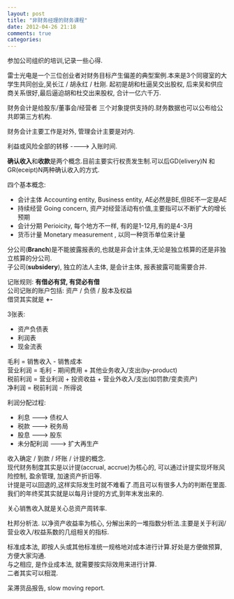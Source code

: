 ```yaml
---
layout: post
title: "非财务经理的财务课程"
date: 2012-04-26 21:18
comments: true
categories: 
---
```


参加公司组织的培训,记录一些心得.

雷士光电是一个三位创业者对财务目标产生偏差的典型案例.本来是3个同寝室的大学生共同创业,吴长江 / 胡永红 / 杜刚. 起初是胡和杜逼吴交出股权, 
后来吴和供应商关系很好,最后逼迫胡和杜交出来股权, 合计一亿六千万.

财务会计是给股东/董事会/经营者 三个对象提供支持的.财务数据也可以公布给公共即第三方机构.

财务会计主要工作是对外, 管理会计主要是对内.

利益或风险全部的转移 ----> 入账时间.

**确认收入**和**收款**是两个概念.目前主要实行权责发生制.可以后GD(elivery)N 和 GR(eceipt)N两种确认收入的方式.

四个基本概念:

* 会计主体 Accounting entity, Business entity, AE必然是BE,但BE不一定是AE
* 持续经营 Going concern, 资产对经营活动有价值,主要指可以不断扩大的增长预期
* 会计分期 Perioicity, 每个地方不一样, 有的是1-12月,有的是4-3月
* 货币计量 Monetary measurement , 以同一种货币单位来计量

分公司(**Branch**)是不能披露报表的,也就是非会计主体,无论是独立核算的还是非独立核算的分公司.  
子公司(**subsidery**), 独立的法人主体, 是会计主体, 报表披露可能需要合并.

记账规则: **有借必有贷, 有贷必有借**  
公司记账的账户包括: 资产 / 负债 / 股本及权益  
借贷其实就是 **+-**

3张表:

* 资产负债表
* 利润表
* 现金流表

毛利 = 销售收入 - 销售成本  
营业利润 = 毛利 - 期间费用 + 其他业务收入/支出(by-product)  
税前利润 = 营业利润 + 投资收益 + 营业外收入/支出(如罚款/变卖资产)  
净利润 = 税前利润 - 所得说

利润分配过程:

- 利息 ---> 债权人
- 税款 ---> 税务局
- 股息 ---> 股东
- 未分配利润 ---> 扩大再生产

  
收入确定 / 到款 / 坏账 / 计提的概念.  
现代财务制度其实是以计提(accrual, accrue)为核心的, 可以通过计提实现坏账风险控制, 盈余管理, 加速资产折旧等.  
计提是可以回退的,这样实际发生时就不难看了.而且可以有很多人为的判断在里面. 我们的年终奖其实就是以每月计提的方式,到年末发出来的.

关心销售收入就是关心总资产周转率.  

杜邦分析法. 以净资产收益率为核心, 分解出来的一堆指数分析法.主要是关于利润/营业收入/权益系数的几组相关的指标.

标准成本法, 即按人头或其他标准统一规格地对成本进行计算.好处是方便做预算,方便大家沟通.  
与之相应, 是作业成本法, 就需要按实际效用来进行计算.  
二者其实可以相混.  

呆滞货品报告, slow moving report. 

